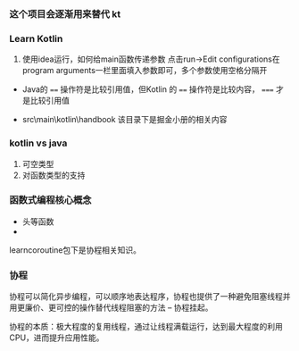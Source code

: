 ### 这个项目会逐渐用来替代 kt
### Learn Kotlin


1. 使用idea运行，如何给main函数传递参数
点击run->Edit configurations在program arguments一栏里面填入参数即可，多个参数使用空格分隔开

* Java的 `==` 操作符是比较引用值，但Kotlin 的 `==` 操作符是比较内容， `===` 才是比较引用值

* src\main\kotlin\handbook 该目录下是掘金小册的相关内容

### kotlin vs java

1. 可空类型
2. 对函数类型的支持

### 函数式编程核心概念
* 头等函数
* 


learncoroutine包下是协程相关知识。
### 协程

协程可以简化异步编程，可以顺序地表达程序，协程也提供了一种避免阻塞线程并用更廉价、更可控的操作替代线程阻塞的方法 – 协程挂起。

协程的本质：极大程度的复用线程，通过让线程满载运行，达到最大程度的利用CPU，进而提升应用性能。
